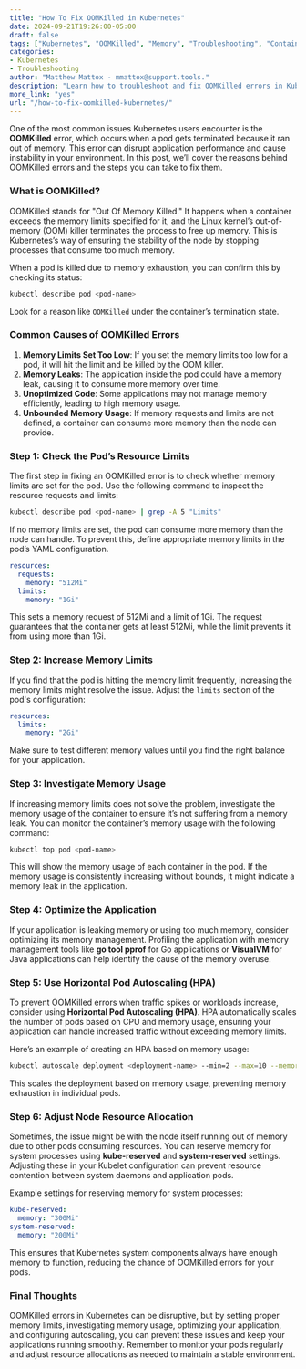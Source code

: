 ```yaml
---
title: "How To Fix OOMKilled in Kubernetes"  
date: 2024-09-21T19:26:00-05:00  
draft: false  
tags: ["Kubernetes", "OOMKilled", "Memory", "Troubleshooting", "Containers"]  
categories:  
- Kubernetes  
- Troubleshooting  
author: "Matthew Mattox - mmattox@support.tools."  
description: "Learn how to troubleshoot and fix OOMKilled errors in Kubernetes, ensuring your applications run smoothly without memory issues."  
more_link: "yes"  
url: "/how-to-fix-oomkilled-kubernetes/"  
---
```


One of the most common issues Kubernetes users encounter is the **OOMKilled** error, which occurs when a pod gets terminated because it ran out of memory. This error can disrupt application performance and cause instability in your environment. In this post, we’ll cover the reasons behind OOMKilled errors and the steps you can take to fix them.

<!--more-->

### What is OOMKilled?

OOMKilled stands for "Out Of Memory Killed." It happens when a container exceeds the memory limits specified for it, and the Linux kernel’s out-of-memory (OOM) killer terminates the process to free up memory. This is Kubernetes’s way of ensuring the stability of the node by stopping processes that consume too much memory.

When a pod is killed due to memory exhaustion, you can confirm this by checking its status:

```bash
kubectl describe pod <pod-name>
```

Look for a reason like `OOMKilled` under the container’s termination state.

### Common Causes of OOMKilled Errors

1. **Memory Limits Set Too Low**: If you set the memory limits too low for a pod, it will hit the limit and be killed by the OOM killer.
2. **Memory Leaks**: The application inside the pod could have a memory leak, causing it to consume more memory over time.
3. **Unoptimized Code**: Some applications may not manage memory efficiently, leading to high memory usage.
4. **Unbounded Memory Usage**: If memory requests and limits are not defined, a container can consume more memory than the node can provide.

### Step 1: Check the Pod’s Resource Limits

The first step in fixing an OOMKilled error is to check whether memory limits are set for the pod. Use the following command to inspect the resource requests and limits:

```bash
kubectl describe pod <pod-name> | grep -A 5 "Limits"
```

If no memory limits are set, the pod can consume more memory than the node can handle. To prevent this, define appropriate memory limits in the pod’s YAML configuration.

```yaml
resources:
  requests:
    memory: "512Mi"
  limits:
    memory: "1Gi"
```

This sets a memory request of 512Mi and a limit of 1Gi. The request guarantees that the container gets at least 512Mi, while the limit prevents it from using more than 1Gi.

### Step 2: Increase Memory Limits

If you find that the pod is hitting the memory limit frequently, increasing the memory limits might resolve the issue. Adjust the `limits` section of the pod's configuration:

```yaml
resources:
  limits:
    memory: "2Gi"
```

Make sure to test different memory values until you find the right balance for your application.

### Step 3: Investigate Memory Usage

If increasing memory limits does not solve the problem, investigate the memory usage of the container to ensure it’s not suffering from a memory leak. You can monitor the container’s memory usage with the following command:

```bash
kubectl top pod <pod-name>
```

This will show the memory usage of each container in the pod. If the memory usage is consistently increasing without bounds, it might indicate a memory leak in the application.

### Step 4: Optimize the Application

If your application is leaking memory or using too much memory, consider optimizing its memory management. Profiling the application with memory management tools like **go tool pprof** for Go applications or **VisualVM** for Java applications can help identify the cause of the memory overuse.

### Step 5: Use Horizontal Pod Autoscaling (HPA)

To prevent OOMKilled errors when traffic spikes or workloads increase, consider using **Horizontal Pod Autoscaling (HPA)**. HPA automatically scales the number of pods based on CPU and memory usage, ensuring your application can handle increased traffic without exceeding memory limits.

Here’s an example of creating an HPA based on memory usage:

```bash
kubectl autoscale deployment <deployment-name> --min=2 --max=10 --memory=80%
```

This scales the deployment based on memory usage, preventing memory exhaustion in individual pods.

### Step 6: Adjust Node Resource Allocation

Sometimes, the issue might be with the node itself running out of memory due to other pods consuming resources. You can reserve memory for system processes using **kube-reserved** and **system-reserved** settings. Adjusting these in your Kubelet configuration can prevent resource contention between system daemons and application pods.

Example settings for reserving memory for system processes:

```yaml
kube-reserved:
  memory: "300Mi"
system-reserved:
  memory: "200Mi"
```

This ensures that Kubernetes system components always have enough memory to function, reducing the chance of OOMKilled errors for your pods.

### Final Thoughts

OOMKilled errors in Kubernetes can be disruptive, but by setting proper memory limits, investigating memory usage, optimizing your application, and configuring autoscaling, you can prevent these issues and keep your applications running smoothly. Remember to monitor your pods regularly and adjust resource allocations as needed to maintain a stable environment.
